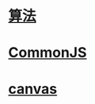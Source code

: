 # [算法](https://github.com/wfatec/notebook/tree/master/arithmetic)
# [CommonJS](https://github.com/wfatec/notebook/tree/master/CommonJS)
# [canvas](https://github.com/wfatec/notebook/tree/master/canvas)
